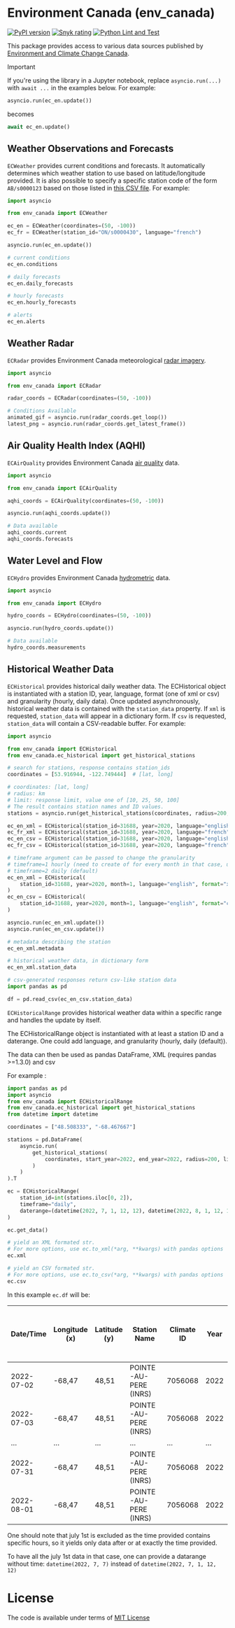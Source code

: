 # Environment Canada (env_canada)

[![PyPI version](https://badge.fury.io/py/env-canada.svg)](https://badge.fury.io/py/env-canada)
[![Snyk rating](https://snyk-widget.herokuapp.com/badge/pip/env-canada/badge.svg)](https://snyk.io/vuln/pip:env-canada@0.7.2?utm_source=badge)
[![Python Lint and Test](../..//actions/workflows/python-app.yml/badge.svg)](../../actions/workflows/python-app.yml)

This package provides access to various data sources published by [Environment and Climate Change Canada](https://www.canada.ca/en/environment-climate-change.html).

> [!IMPORTANT]
> If you're using the library in a Jupyter notebook, replace `asyncio.run(...)` with `await ...` in the examples below. For example:
>
> ```python
> asyncio.run(ec_en.update())
> ```
>
> becomes
>
> ```python
> await ec_en.update()
> ```

## Weather Observations and Forecasts

`ECWeather` provides current conditions and forecasts. It automatically determines which weather station to use based on latitude/longitude provided. It is also possible to specify a specific station code of the form `AB/s0000123` based on those listed in [this CSV file](https://dd.weather.gc.ca/citypage_weather/docs/site_list_towns_en.csv). For example:

```python
import asyncio

from env_canada import ECWeather

ec_en = ECWeather(coordinates=(50, -100))
ec_fr = ECWeather(station_id="ON/s0000430", language="french")

asyncio.run(ec_en.update())

# current conditions
ec_en.conditions

# daily forecasts
ec_en.daily_forecasts

# hourly forecasts
ec_en.hourly_forecasts

# alerts
ec_en.alerts
```

## Weather Radar

`ECRadar` provides Environment Canada meteorological [radar imagery](https://weather.gc.ca/radar/index_e.html).

```python
import asyncio

from env_canada import ECRadar

radar_coords = ECRadar(coordinates=(50, -100))

# Conditions Available
animated_gif = asyncio.run(radar_coords.get_loop())
latest_png = asyncio.run(radar_coords.get_latest_frame())
```

## Air Quality Health Index (AQHI)

`ECAirQuality` provides Environment Canada [air quality](https://weather.gc.ca/airquality/pages/index_e.html) data.

```python
import asyncio

from env_canada import ECAirQuality

aqhi_coords = ECAirQuality(coordinates=(50, -100))

asyncio.run(aqhi_coords.update())

# Data available
aqhi_coords.current
aqhi_coords.forecasts
```

## Water Level and Flow

`ECHydro` provides Environment Canada [hydrometric](https://wateroffice.ec.gc.ca/mainmenu/real_time_data_index_e.html) data.

```python
import asyncio

from env_canada import ECHydro

hydro_coords = ECHydro(coordinates=(50, -100))

asyncio.run(hydro_coords.update())

# Data available
hydro_coords.measurements
```

## Historical Weather Data

`ECHistorical` provides historical daily weather data.
The ECHistorical object is instantiated with a station ID, year, language, format (one of xml or csv) and granularity (hourly, daily data).
Once updated asynchronously, historical weather data is contained with the `station_data` property. If `xml` is requested, `station_data` will appear in a dictionary form. If `csv` is requested, `station_data` will contain a CSV-readable buffer. For example:

```python
import asyncio

from env_canada import ECHistorical
from env_canada.ec_historical import get_historical_stations

# search for stations, response contains station_ids
coordinates = [53.916944, -122.749444]  # [lat, long]

# coordinates: [lat, long]
# radius: km
# limit: response limit, value one of [10, 25, 50, 100]
# The result contains station names and ID values.
stations = asyncio.run(get_historical_stations(coordinates, radius=200, limit=100))

ec_en_xml = ECHistorical(station_id=31688, year=2020, language="english", format="xml")
ec_fr_xml = ECHistorical(station_id=31688, year=2020, language="french", format="xml")
ec_en_csv = ECHistorical(station_id=31688, year=2020, language="english", format="csv")
ec_fr_csv = ECHistorical(station_id=31688, year=2020, language="french", format="csv")

# timeframe argument can be passed to change the granularity
# timeframe=1 hourly (need to create of for every month in that case, use ECHistoricalRange to handle it automatically)
# timeframe=2 daily (default)
ec_en_xml = ECHistorical(
    station_id=31688, year=2020, month=1, language="english", format="xml", timeframe=1
)
ec_en_csv = ECHistorical(
    station_id=31688, year=2020, month=1, language="english", format="csv", timeframe=1
)

asyncio.run(ec_en_xml.update())
asyncio.run(ec_en_csv.update())

# metadata describing the station
ec_en_xml.metadata

# historical weather data, in dictionary form
ec_en_xml.station_data

# csv-generated responses return csv-like station data
import pandas as pd

df = pd.read_csv(ec_en_csv.station_data)
```

`ECHistoricalRange` provides historical weather data within a specific range and handles the update by itself.

The ECHistoricalRange object is instantiated with at least a station ID and a daterange.
One could add language, and granularity (hourly, daily (default)).

The data can then be used as pandas DataFrame, XML (requires pandas >=1.3.0) and csv

For example :

```python
import pandas as pd
import asyncio
from env_canada import ECHistoricalRange
from env_canada.ec_historical import get_historical_stations
from datetime import datetime

coordinates = ["48.508333", "-68.467667"]

stations = pd.DataFrame(
    asyncio.run(
        get_historical_stations(
            coordinates, start_year=2022, end_year=2022, radius=200, limit=100
        )
    )
).T

ec = ECHistoricalRange(
    station_id=int(stations.iloc[0, 2]),
    timeframe="daily",
    daterange=(datetime(2022, 7, 1, 12, 12), datetime(2022, 8, 1, 12, 12)),
)

ec.get_data()

# yield an XML formated str.
# For more options, use ec.to_xml(*arg, **kwargs) with pandas options
ec.xml

# yield an CSV formated str.
# For more options, use ec.to_csv(*arg, **kwargs) with pandas options
ec.csv
```

In this example `ec.df` will be:

| Date/Time  | Longitude (x) | Latitude (y) | Station Name          | Climate ID | Year | Month | Day | Data Quality | Max Temp (Â°C) | Max Temp Flag | Min Temp (Â°C) | Min Temp Flag | Mean Temp (Â°C) | Mean Temp Flag | Heat Deg Days (Â°C) | Heat Deg Days Flag | Cool Deg Days (Â°C) | Cool Deg Days Flag | Total Rain (mm) | Total Rain Flag | Total Snow (cm) | Total Snow Flag | Total Precip (mm) | Total Precip Flag | Snow on Grnd (cm) | Snow on Grnd Flag | Dir of Max Gust (10s deg) | Dir of Max Gust Flag | Spd of Max Gust (km/h) | Spd of Max Gust Flag |     |
| ---------- | ------------- | ------------ | --------------------- | ---------- | ---- | ----- | --- | ------------ | -------------- | ------------- | -------------- | ------------- | --------------- | -------------- | ------------------- | ------------------ | ------------------- | ------------------ | --------------- | --------------- | --------------- | --------------- | ----------------- | ----------------- | ----------------- | ----------------- | ------------------------- | -------------------- | ---------------------- | -------------------- | --- |
| 2022-07-02 | -68,47        | 48,51        | POINTE-AU-PERE (INRS) | 7056068    | 2022 | 7     | 2   |              | 22,8           |               | 12,5           |               | 17,7            |                | 0,3                 |                    | 0                   |                    |                 |                 |                 |                 | 0                 |                   |                   |                   | 26                        |                      | 37                     |                      |     |
| 2022-07-03 | -68,47        | 48,51        | POINTE-AU-PERE (INRS) | 7056068    | 2022 | 7     | 3   |              | 21,7           |               | 10,1           |               | 15,9            |                | 2,1                 |                    | 0                   |                    |                 |                 |                 |                 | 0,4               |                   |                   |                   | 28                        |                      | 50                     |                      |     |
| …          | …             | …            | …                     | …          | …    | …     | …   | …            | …              | …             | …              | …             | …               | …              | …                   | …                  | …                   | …                  | …               | …               | …               | …               | …                 | …                 | …                 | …                 | …                         | …                    | …                      | …                    | …   |
| 2022-07-31 | -68,47        | 48,51        | POINTE-AU-PERE (INRS) | 7056068    | 2022 | 7     | 31  |              | 23,5           |               | 14,1           |               | 18,8            |                | 0                   |                    | 0,8                 |                    |                 |                 |                 |                 | 0                 |                   |                   |                   | 23                        |                      | 31                     |                      |     |
| 2022-08-01 | -68,47        | 48,51        | POINTE-AU-PERE (INRS) | 7056068    | 2022 | 8     | 1   |              | 23             |               | 15             |               | 19              |                | 0                   |                    | 1                   |                    |                 |                 |                 |                 | 0                 |                   |                   |                   | 21                        |                      | 35                     |                      |     |

One should note that july 1st is excluded as the time provided contains specific hours, so it yields only data after or at exactly
the time provided.

To have all the july 1st data in that case, one can provide a datarange without time: `datetime(2022, 7, 7)` instead
of `datetime(2022, 7, 1, 12, 12)`

# License

The code is available under terms of [MIT License](https://github.com/michaeldavie/env_canada/tree/master/LICENSE.md)
